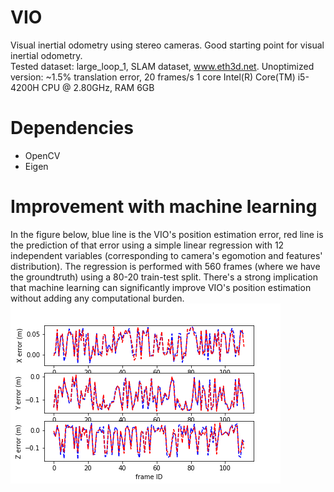 # VIO
Visual inertial odometry using stereo cameras.
Good starting point for visual inertial odometry.  
Tested dataset: large_loop_1, SLAM dataset, www.eth3d.net.
Unoptimized version: ~1.5% translation error, 20 frames/s 1 core Intel(R) Core(TM) i5-4200H CPU @ 2.80GHz, RAM 6GB

# Dependencies
- OpenCV
- Eigen

# Improvement with machine learning
In the figure below, blue line is the VIO's position estimation error, red line is the prediction of that error using a simple linear regression with 12 independent variables (corresponding to camera's egomotion and features' distribution). The regression is performed with 560 frames (where we have the groundtruth) using a 80-20 train-test split. There's a strong implication that machine learning can significantly improve VIO's position estimation without adding any computational burden.     
![linear regression](linear_regression.png)
